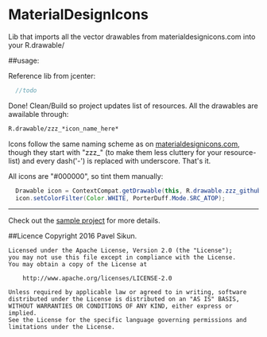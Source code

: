 # MaterialDesignIcons
Lib that imports all the vector drawables from materialdesignicons.com into your R.drawable/

##usage:

Reference lib from jcenter:
```groovy 
  //todo 
```
Done! Clean/Build so project updates list of resources. All the drawables are awailable through:
```xml
R.drawable/zzz_*icon_name_here*
```

Icons follow the same naming scheme as on [materialdesignicons.com](https://materialdesignicons.com/), though they start with "zzz_" (to make them less cluttery for your resource-list) and every dash('-') is replaced with underscore. That's it.

All icons are "#000000", so tint them manually:
```java
  Drawable icon = ContextCompat.getDrawable(this, R.drawable.zzz_github);
  icon.setColorFilter(Color.WHITE, PorterDuff.Mode.SRC_ATOP);
```

-------
Check out the [sample project](sample) for more details.


##Licence
    Copyright 2016 Pavel Sikun.

    Licensed under the Apache License, Version 2.0 (the "License");
    you may not use this file except in compliance with the License.
    You may obtain a copy of the License at

        http://www.apache.org/licenses/LICENSE-2.0

    Unless required by applicable law or agreed to in writing, software
    distributed under the License is distributed on an "AS IS" BASIS,
    WITHOUT WARRANTIES OR CONDITIONS OF ANY KIND, either express or implied.
    See the License for the specific language governing permissions and
    limitations under the License.
